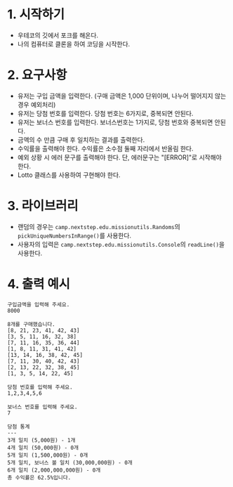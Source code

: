 # 1. 시작하기
- 우테코의 깃에서 포크를 해온다.
- 나의 컴퓨터로 클론을 하여 코딩을 시작한다.

# 2. 요구사항
- 유저는 구입 금액을 입력한다. (구매 금액은 1,000 단위이며, 나누어 떨어지지 않는 경우 예외처리)
- 유저는 당첨 번호를 입력한다. 당첨 번호는 6가지로, 중복되면 안된다.
- 유저는 보너스 번호를 입력한다. 보너스번호는 1가지로, 당첨 번호와 중복되면 안된다.
- 금액의 수 만큼 구매 후 일치하는 결과를 출력한다.
- 수익률을 출력해야 한다. 수익률은 소수점 둘째 자리에서 반올림 한다.
- 예외 상황 시 에러 문구를 출력해야 한다. 단, 에러문구는 "[ERROR]"로 시작해야 한다.
- Lotto 클래스를 사용하여 구현해야 한다.

# 3. 라이브러리
- 랜덤의 경우는 `camp.nextstep.edu.missionutils.Randoms`의 `pickUniqueNumbersInRange()`를 사용한다.
- 사용자의 입력은 `camp.nextstep.edu.missionutils.Console`의 `readLine()`을 사용한다.

# 4. 출력 예시
```
구입금액을 입력해 주세요.
8000

8개를 구매했습니다.
[8, 21, 23, 41, 42, 43] 
[3, 5, 11, 16, 32, 38] 
[7, 11, 16, 35, 36, 44] 
[1, 8, 11, 31, 41, 42] 
[13, 14, 16, 38, 42, 45] 
[7, 11, 30, 40, 42, 43] 
[2, 13, 22, 32, 38, 45] 
[1, 3, 5, 14, 22, 45]

당첨 번호를 입력해 주세요.
1,2,3,4,5,6

보너스 번호를 입력해 주세요.
7

당첨 통계
---
3개 일치 (5,000원) - 1개
4개 일치 (50,000원) - 0개
5개 일치 (1,500,000원) - 0개
5개 일치, 보너스 볼 일치 (30,000,000원) - 0개
6개 일치 (2,000,000,000원) - 0개
총 수익률은 62.5%입니다.
```